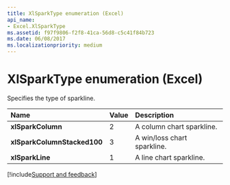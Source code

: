 ```yaml
---
title: XlSparkType enumeration (Excel)
api_name:
- Excel.XlSparkType
ms.assetid: f97f9806-f2f8-41ca-56d8-c5c41f84b723
ms.date: 06/08/2017
ms.localizationpriority: medium
---
```



# XlSparkType enumeration (Excel)

Specifies the type of sparkline.



|Name|Value|Description|
|:-----|:-----|:-----|
| **xlSparkColumn**|2|A column chart sparkline. |
| **xlSparkColumnStacked100**|3|A win/loss chart sparkline.|
| **xlSparkLine**|1|A line chart sparkline.|

[!include[Support and feedback](~/includes/feedback-boilerplate.md)]